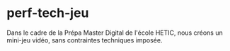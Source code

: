 # perf-tech-jeu
Dans le cadre de la Prépa Master Digital de l'école HETIC, nous créons un mini-jeu vidéo, sans contraintes techniques imposée.



